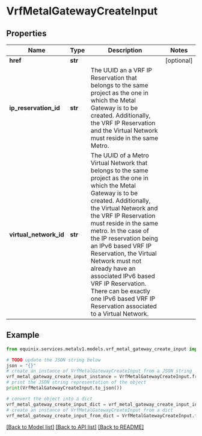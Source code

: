 # VrfMetalGatewayCreateInput


## Properties

Name | Type | Description | Notes
------------ | ------------- | ------------- | -------------
**href** | **str** |  | [optional] 
**ip_reservation_id** | **str** | The UUID an a VRF IP Reservation that belongs to the same project as the one in which the Metal Gateway is to be created. Additionally, the VRF IP Reservation and the Virtual Network must reside in the same Metro. | 
**virtual_network_id** | **str** | The UUID of a Metro Virtual Network that belongs to the same project as the one in which the Metal Gateway is to be created. Additionally, the Virtual Network and the VRF IP Reservation must reside in the same metro. In the case of the IP reservation being an IPv6 based VRF IP Reservation, the Virtual Network must not already have an associated IPv6 based VRF IP Reservation. There can be exactly one IPv6 based VRF IP Reservation associated to a Virtual Network. | 

## Example

```python
from equinix.services.metalv1.models.vrf_metal_gateway_create_input import VrfMetalGatewayCreateInput

# TODO update the JSON string below
json = "{}"
# create an instance of VrfMetalGatewayCreateInput from a JSON string
vrf_metal_gateway_create_input_instance = VrfMetalGatewayCreateInput.from_json(json)
# print the JSON string representation of the object
print(VrfMetalGatewayCreateInput.to_json())

# convert the object into a dict
vrf_metal_gateway_create_input_dict = vrf_metal_gateway_create_input_instance.to_dict()
# create an instance of VrfMetalGatewayCreateInput from a dict
vrf_metal_gateway_create_input_from_dict = VrfMetalGatewayCreateInput.from_dict(vrf_metal_gateway_create_input_dict)
```
[[Back to Model list]](../README.md#documentation-for-models) [[Back to API list]](../README.md#documentation-for-api-endpoints) [[Back to README]](../README.md)


